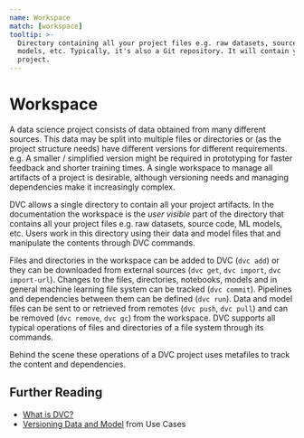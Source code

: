 ```yaml
---
name: Workspace
match: [workspace]
tooltip: >-
  Directory containing all your project files e.g. raw datasets, source code, ML
  models, etc. Typically, it's also a Git repository. It will contain your DVC
  project.
---
```


<!-- keywords: data science project architecture, machine learning project architecture, machine learning workflow, data science workflow, machine learning file system, data science file system, data science project structure, machine learning project structure, notebook version control -->

# Workspace

A data science project consists of data obtained from many different sources.
This data may be split into multiple files or directories or (as the project
structure needs) have different versions for different requirements. e.g. A
smaller / simplified version might be required in prototyping for faster
feedback and shorter training times. A single workspace to manage all artifacts
of a project is desirable, although versioning needs and managing dependencies
make it increasingly complex.

DVC allows a single directory to contain all your project artifacts. In the
documentation the workspace is the _user visible_ part of the directory that
contains all your <abbr>project</abbr> files e.g. raw datasets, source code, ML
models, etc. Users work in this directory using their data and model files that
and manipulate the contents through DVC commands.

Files and directories in the workspace can be added to DVC (`dvc add`) or they
can be downloaded from external sources (`dvc get`, `dvc import`,
`dvc import-url`). Changes to the files, directories, notebooks, models and in
general machine learning file system can be tracked (`dvc commit`).
<abbr>Pipelines</abbr> and <abbr>dependencies</abbr> between them can be defined
(`dvc run`). Data and model files can be sent to or retrieved from
<abbr>remotes</abbr> (`dvc push`, `dvc pull`) and can be removed (`dvc remove`,
`dvc gc`) from the workspace. DVC supports all typical operations of files and
directories of a file system through its commands.

Behind the scene these operations of a <abbr>DVC project</abbr> uses
<abbr>metafiles</abbr> to track the content and dependencies.

## Further Reading

- [What is DVC?](/doc/user-guide/what-is-dvc)
- [Versioning Data and Model](/doc/use-cases/versioning-data-and-model-files)
  from Use Cases
